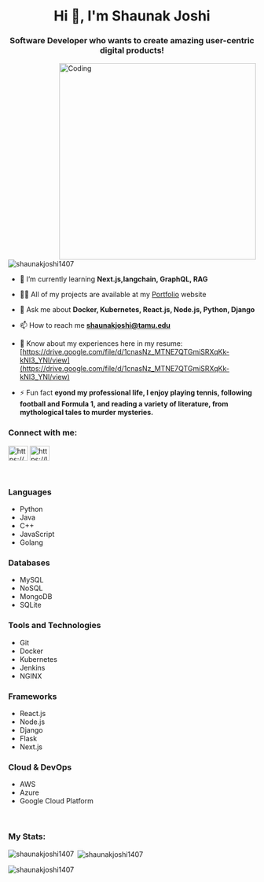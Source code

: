<h1 align="center">Hi 👋, I'm Shaunak Joshi</h1>
<h3 align="center">Software Developer who wants to create amazing user-centric digital products!</h3>

<img align="right" alt="Coding" width="400" src="https://imgs.search.brave.com/imLWUdWH5KIU8oPRPW9kMhnm8DQzpNOczuPoCOroPSo/rs:fit:500:0:0:0/g:ce/aHR0cHM6Ly90NC5m/dGNkbi5uZXQvanBn/LzAyLzc4LzM3LzQ3/LzM2MF9GXzI3ODM3/NDczOF95cFJuMHV0/T1ZuZWJ1aG1wU3JE/aXdrekZzZHFFbTBh/YS5qcGc">

<p align="left"> <img src="https://komarev.com/ghpvc/?username=shaunakjoshi1407&label=Profile%20views&color=0e75b6&style=flat" alt="shaunakjoshi1407" /> </p>

- 🌱 I’m currently learning **Next.js,langchain, GraphQL, RAG**

- 👨‍💻 All of my projects are available at my [Portfolio](https://portfolio-website-shaunak.vercel.app/) website

- 💬 Ask me about **Docker, Kubernetes, React.js, Node.js, Python, Django**

- 📫 How to reach me **shaunakjoshi@tamu.edu**

- 📄 Know about my experiences here in my resume: [https://drive.google.com/file/d/1cnasNz_MTNE7QTGmiSRXqKk-kNI3_YNl/view](https://drive.google.com/file/d/1cnasNz_MTNE7QTGmiSRXqKk-kNI3_YNl/view)

- ⚡ Fun fact **eyond my professional life, I enjoy playing tennis, following football and Formula 1, and reading a variety of literature, from mythological tales to murder mysteries.**

<h3 align="left">Connect with me:</h3>
<p align="left">
<a href="https://linkedin.com/in/https://www.linkedin.com/in/shaunak-joshi-4b6158190/" target="blank"><img align="center" src="https://raw.githubusercontent.com/rahuldkjain/github-profile-readme-generator/master/src/images/icons/Social/linked-in-alt.svg" alt="https://www.linkedin.com/in/shaunak-joshi-4b6158190/" height="30" width="40" /></a>
<a href="https://www.leetcode.com/https://leetcode.com/u/shaunakjoshi1407/" target="blank"><img align="center" src="https://raw.githubusercontent.com/rahuldkjain/github-profile-readme-generator/master/src/images/icons/Social/leet-code.svg" alt="https://leetcode.com/u/shaunakjoshi1407/" height="30" width="40" /></a>
</p>

<br/>

### Languages
- Python
- Java
- C++
- JavaScript
- Golang

### Databases
- MySQL
- NoSQL
- MongoDB
- SQLite

### Tools and Technologies
- Git
- Docker
- Kubernetes
- Jenkins
- NGINX

### Frameworks
- React.js
- Node.js
- Django
- Flask
- Next.js

### Cloud & DevOps
- AWS
- Azure
- Google Cloud Platform

<br/>

<h3 align="left">My Stats:</h3>
<p><img align="left" src="https://github-readme-stats.vercel.app/api/top-langs?username=shaunakjoshi1407&show_icons=true&locale=en&layout=compact" alt="shaunakjoshi1407" /></p>

<p>&nbsp;<img align="center" src="https://github-readme-stats.vercel.app/api?username=shaunakjoshi1407&show_icons=true&locale=en" alt="shaunakjoshi1407" /></p>

<p><img align="center" src="https://github-readme-streak-stats.herokuapp.com/?user=shaunakjoshi1407&" alt="shaunakjoshi1407" /></p>
